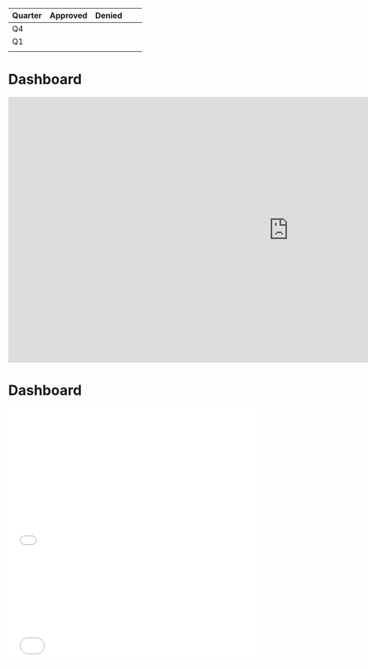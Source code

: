 |Quarter  |  Approved | Denied  |   |   |
|---|---|---|---|---|
| Q4  |   |   |   |   |
|  Q1 |   |   |   |   |
|   |   |   |   |   |

# Dashboard
<iframe width="1140" height="541.25" src="https://app.powerbi.com/reportEmbed?reportId=665073e4-ff79-4d36-9171-4c43a4aa1635&autoAuth=true&ctid=d5fe813e-0caa-432a-b2ac-d555aa91bd1c&config=eyJjbHVzdGVyVXJsIjoiaHR0cHM6Ly93YWJpLXVzLWVhc3QyLXJlZGlyZWN0LmFuYWx5c2lzLndpbmRvd3MubmV0LyJ9" frameborder="0" allowFullScreen="true"></iframe>




# Dashboard
<iframe title="Adjudication" aria-label="Interactive donut chart" id="datawrapper-chart-zJr2G" src="//datawrapper.dwcdn.net/zJr2G/1/" scrolling="no" frameborder="0" style="width: 0; min-width: 100% !important; border: none;" height="300"></iframe><script type="text/javascript">!function(){"use strict";window.addEventListener("message",function(a){if(void 0!==a.data["datawrapper-height"])for(var e in a.data["datawrapper-height"]){var t=document.getElementById("datawrapper-chart-"+e)||document.querySelector("iframe[src*='"+e+"']");t&&(t.style.height=a.data["datawrapper-height"][e]+"px")}})}();
</script>

<iframe title="Adjudication Breakdown By Quarter" aria-label="Table" id="datawrapper-chart-w3FIx" src="//datawrapper.dwcdn.net/w3FIx/1/" scrolling="no" frameborder="0" style="width: 0; min-width: 100% !important; border: none;" height="218"></iframe><script type="text/javascript">!function(){"use strict";window.addEventListener("message",function(a){if(void 0!==a.data["datawrapper-height"])for(var e in a.data["datawrapper-height"]){var t=document.getElementById("datawrapper-chart-"+e)||document.querySelector("iframe[src*='"+e+"']");t&&(t.style.height=a.data["datawrapper-height"][e]+"px")}})}();
</script>
